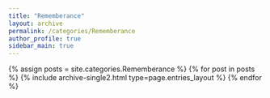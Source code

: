 ```yaml
---
title: "Rememberance"
layout: archive
permalink: /categories/Rememberance
author_profile: true
sidebar_main: true
---
```



{% assign posts = site.categories.Rememberance %}
{% for post in posts %} {% include archive-single2.html type=page.entries_layout %} {% endfor %}
